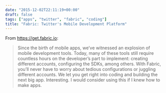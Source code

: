 ```yaml
---
date: "2015-12-02T22:11:19+00:00"
draft: false
tags: ["apps", "twitter", "fabric", "coding"]
title: "Fabric: Twitter's Mobile Development Platform"
---
```

From https://get.fabric.io:

>Since the birth of mobile apps, we’ve witnessed an explosion of mobile development tools. Today, many of these tools still require countless hours on the developer’s part to implement: creating different accounts, configuring the SDKs, among others. With Fabric, you’ll never have to worry about tedious configurations or juggling different accounts. We let you get right into coding and building the next big app. Interesting. I would consider using this if I knew how to make apps.
